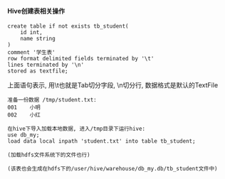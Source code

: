 #### Hive创建表相关操作

```
create table if not exists tb_student(
    id int,
    name string
) 
comment '学生表' 
row format delimited fields terminated by '\t' 
lines terminated by '\n'
stored as textfile;
```

上面语句表示, 用\t也就是Tab切分字段, \n切分行,
数据格式是默认的TextFile
```
准备一份数据 /tmp/student.txt:
001    小明
002    小红    

在hive下导入加载本地数据, 进入/tmp目录下运行hive:
use db_my;
load data local inpath 'student.txt' into table tb_student;

(加载hdfs文件系统下的文件也行)

(该表也会生成在hdfs下的/user/hive/warehouse/db_my.db/tb_student文件中)
```   
